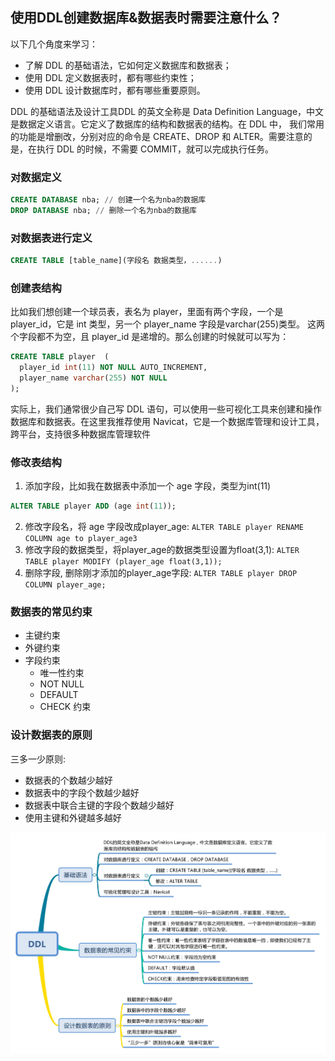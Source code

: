 ## 使用DDL创建数据库&数据表时需要注意什么？

以下几个角度来学习：
- 了解 DDL 的基础语法，它如何定义数据库和数据表；
- 使用 DDL 定义数据表时，都有哪些约束性；
- 使用 DDL 设计数据库时，都有哪些重要原则。

DDL 的基础语法及设计工具DDL 的英文全称是 Data Definition Language，中文是数据定义语言。它定义了数据库的结构和数据表的结构。在 DDL 中，
我们常用的功能是增删改，分别对应的命令是 CREATE、DROP 和 ALTER。需要注意的是，在执行 DDL 的时候，不需要 COMMIT，就可以完成执行任务。

### 对数据定义

```sql
CREATE DATABASE nba; // 创建一个名为nba的数据库
DROP DATABASE nba; // 删除一个名为nba的数据库
```

### 对数据表进行定义

```sql
CREATE TABLE [table_name](字段名 数据类型，......)
```

### 创建表结构
比如我们想创建一个球员表，表名为 player，里面有两个字段，一个是 player_id，它是 int 类型，另一个 player_name 字段是varchar(255)类型。
这两个字段都不为空，且 player_id 是递增的。那么创建的时候就可以写为：

```sql
CREATE TABLE player  (
  player_id int(11) NOT NULL AUTO_INCREMENT,
  player_name varchar(255) NOT NULL
);
```
实际上，我们通常很少自己写 DDL 语句，可以使用一些可视化工具来创建和操作数据库和数据表。在这里我推荐使用 Navicat，它是一个数据库管理和设计工具，
跨平台，支持很多种数据库管理软件

### 修改表结构

1. 添加字段，比如我在数据表中添加一个 age 字段，类型为int(11)
```sql
ALTER TABLE player ADD (age int(11));
```
2. 修改字段名，将 age 字段改成player_age: ```ALTER TABLE player RENAME COLUMN age to player_age3```
3. 修改字段的数据类型，将player_age的数据类型设置为float(3,1): ```ALTER TABLE player MODIFY (player_age float(3,1));```
4. 删除字段, 删除刚才添加的player_age字段: ```ALTER TABLE player DROP COLUMN player_age;```

### 数据表的常见约束

- 主键约束
- 外键约束
- 字段约束
  - 唯一性约束
  - NOT NULL
  - DEFAULT
  - CHECK 约束

### 设计数据表的原则

三多一少原则: 

- 数据表的个数越少越好
- 数据表中的字段个数越少越好
- 数据表中联合主键的字段个数越少越好
- 使用主键和外键越多越好

![](./imgs/img_3.png)

